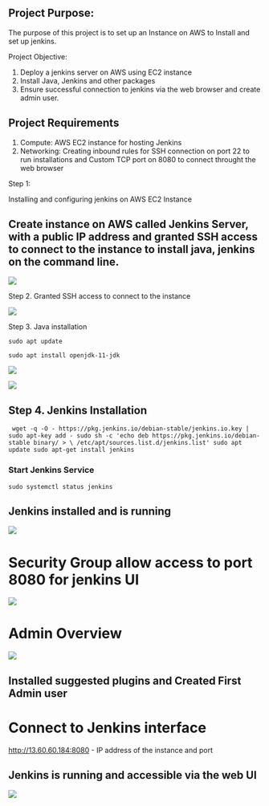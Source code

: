 ## Project Purpose:
The purpose of this project is to set up an Instance on AWS to Install and set up jenkins.

Project Objective: 

1. Deploy a jenkins server on AWS using EC2 instance
2. Install Java, Jenkins and other packages
3. Ensure successful connection to jenkins via the web browser and create admin user.

## Project Requirements
1. Compute: AWS EC2 instance for hosting Jenkins
2. Networking: Creating inbound rules for SSH connection on port 22 to run installations and Custom TCP port on 8080 to connect throught the web browser



Step 1:

Installing and configuring jenkins on AWS EC2 Instance
 

## Create instance on AWS called Jenkins Server, with a public IP address and granted SSH access to connect to the instance to install java, jenkins on the command line. 

![](./img/1.%20Jenkins%20server.png) 


Step 2. Granted SSH access to connect to the instance 

![](./img/6.sg%20ssh.png)

Step 3. Java installation 

`sudo apt update`

`sudo apt install openjdk-11-jdk`


![](./img/2.%20Jenkins%20install.png)



![](./img/3.%20Jenkins%20install.png)


## Step 4. Jenkins Installation 

   `` wget -q -O - https://pkg.jenkins.io/debian-stable/jenkins.io.key | sudo apt-key add -
    sudo sh -c 'echo deb https://pkg.jenkins.io/debian-stable binary/ > \
    /etc/apt/sources.list.d/jenkins.list'
    sudo apt update
    sudo apt-get install jenkins``

### Start Jenkins Service 

`sudo systemctl status jenkins`

## Jenkins installed and is running 

![](./img/5.%20Jenkins%20installed.png)


# Security Group allow access to port 8080 for jenkins UI 

![](./img/6.%20sg.png)



# Admin Overview 

![](./img/6.%20Jenkins%20admin.png)


##  Installed suggested plugins and Created First Admin user 


# Connect to Jenkins interface

http://13.60.60.184:8080 - IP address of the instance and port 


## Jenkins is running and accessible via the web UI


![](./img/6.%20Jenkins%20admin%20created.png)

